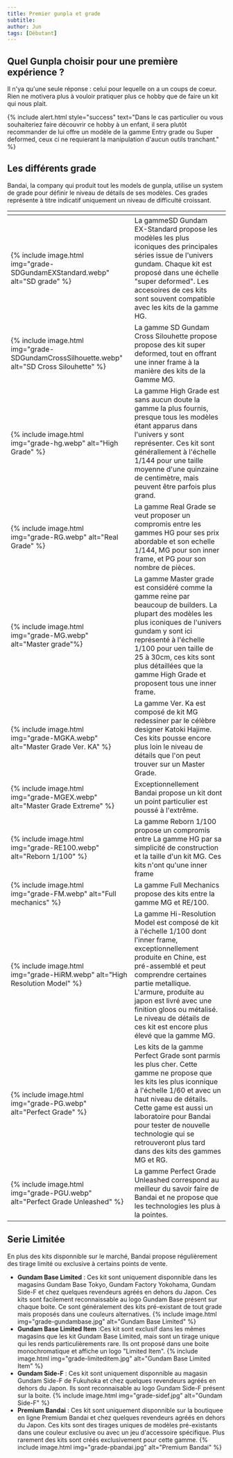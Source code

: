 ```yaml
---
title: Premier gunpla et grade
subtitle:
author: Jun
tags: [Débutant]
---
```


## Quel Gunpla choisir pour une première expérience ?

Il n'ya qu'une seule réponse : celui pour lequelle on a un coups de coeur. Rien ne motivera plus à vouloir pratiquer plus ce hobby que de faire un kit qui nous plait.

{% include alert.html style="success" text="Dans le cas particulier ou vous souhaiteriez faire découvrir ce hobby à un enfant, il sera plutôt recommander de lui offre un modèle de la gamme Entry grade ou Super deformed, ceux ci ne requierant la manipulation d'aucun outils tranchant." %}

## Les différents grade

Bandai, la company qui produit tout les models de gunpla, utilise un system de grade pour définir le niveau de détails de ses modèles. Ces grades représente à titre indicatif uniquement un niveau de difficulté croissant.

<table class="uk-table uk-table-divider">
    <thead>
        <tr>
            <th class=".uk-table-shrink"></th>
            <th></th>
        </tr>
    </thead>
    <tbody>
        <tr>
            <td>{% include image.html img="grade-SDGundamEXStandard.webp" alt="SD grade" %}
            </td>
            <td>
                La gammeSD Gundam EX-Standard propose les modèles les plus iconiques des principales séries issue de l'univers gundam. Chaque kit est proposé dans une échelle "super deformed". Les accesoires de ces kits sont souvent compatible avec les kits de la gamme HG.
            </td>
        </tr>
        <tr>
            <td>{% include image.html img="grade-SDGundamCrossSilhouette.webp" alt="SD Cross Silouhette" %}</td>
            <td>
                La gamme SD Gundam Cross Silouhette propose propose des kit super deformed, tout en offrant une inner frame à la manière des kits de la Gamme MG.
            </td>    
        </tr>
        <tr>
            <td>{% include image.html img="grade-hg.webp" alt="High Grade" %}</td>
            <td>
                La gamme High Grade est sans aucun doute la gamme la plus fournis, presque tous les modèles étant apparus dans l'univers y sont représenter. Ces kit sont générallement à l'échelle 1/144 pour une taille moyenne d'une quinzaine de centimètre, mais peuvent être parfois plus grand. 
            </td>
        </tr>
        <tr>
            <td>{% include image.html img="grade-RG.webp" alt="Real Grade" %}</td>
            <td>La gamme Real Grade se veut proposer un compromis entre les gammes HG pour ses prix abordable et son echelle 1/144, MG pour son inner frame, et PG pour son nombre de pièces.</td>
        </tr>
        <tr>
            <td>{% include image.html img="grade-MG.webp" alt="Master grade"%}</td>
            <td>
                La gamme Master grade est considéré comme la gamme reine par beaucoup de builders. La plupart des modèles les plus iconiques de l'univers gundam y sont ici représenté à l'échelle 1/100 pour uen taille de 25 à 30cm, ces kits sont plus détaillées que la gamme High Grade et proposent tous une inner frame.
            </td>
        </tr>
        <tr>
            <td>{% include image.html img="grade-MGKA.webp" alt="Master Grade Ver. KA" %}</td>
            <td>
                La gamme Ver. Ka est composé de kit MG redessiner par le célèbre designer Katoki Hajime. Ces kits pousse encore plus loin le niveau de détails que l'on peut trouver sur un Master Grade. 
            </td>
        </tr>
        <tr>
            <td>{% include image.html img="grade-MGEX.webp" alt="Master Grade Extreme" %}</td>
            <td>
                Exceptionnellement Bandai propose un kit dont un point particulier est poussé à l'extrême. 
            </td>
        </tr>
        <tr>
            <td>{% include image.html img="grade-RE100.webp" alt="Reborn 1/100" %}</td>
            <td>
                La gamme Reborn 1/100 propose un compromis entre La gamme HG par sa simplicité de construction et la taille d'un kit MG. Ces kits n'ont qu'une inner frame  
            </td>
        </tr>
        <tr>
            <td>{% include image.html img="grade-FM.webp" alt="Full mechanics" %}</td>
            <td>
                La gamme Full Mechanics propose des kits entre la gamme MG et RE/100.
            </td>
        </tr>
        <tr>
            <td>{% include image.html img="grade-HiRM.webp" alt="High Resolution Model" %}</td>
            <td>
                La gamme Hi-Resolution Model est composé de kit à l'échelle 1/100 dont l'inner frame, exceptionnellement produite en Chine, est pré-assemblé et peut comprendre certaines partie metallique. L'armure, produite au japon est livré avec une finition gloos ou métalisé. Le niveau de détails de ces kit est encore plus élevé que la gamme MG.
            </td>
        </tr>
        <tr>
            <td>{% include image.html img="grade-PG.webp" alt="Perfect Grade" %}</td>
            <td>
                Les kits de la gamme Perfect Grade sont parmis les plus cher. Cette gamme ne propose que les kits les plus iconnique à l'échelle 1/60 et avec un haut niveau de détails. Cette game est aussi un laboratoire pour Bandai pour tester de nouvelle technologie qui se retrouveront plus tard dans des kits des gammes MG et RG.
            </td>
        </tr>
        <tr>
            <td>{% include image.html img="grade-PGU.webp" alt="Perfect Grade Unleashed" %}</td>
            <td>
                La gamme Perfect Grade Unleashed correspond au meilleur du savoir faire de Bandai et ne propose que les technologies les plus à la pointes.
            </td>
        </tr>
    </tbody>
</table>

## Serie Limitée

En plus des kits disponnible sur le marché, Bandai propose régulièrement des tirage limité ou exclusive à certains points de vente.

- **Gundam Base Limited** : Ces kit sont uniquement disponnible dans les magasins Gundam Base Tokyo, Gundam Factory Yokohama, Gundam Side-F et chez quelques revendeurs agréés en dehors du Japon. Ces kits sont facilement reconnaissable au logo Gundam Base présent sur chaque boite. Ce sont généralement des kits pré-existant de tout grade mais proposés dans une couleurs alternatives.
  {% include image.html img="grade-gundambase.jpg" alt="Gundam Base Limited" %}
- **Gundam Base Limited Item** :Ces kit sont exclusif dans les mêmes magasins que les kit Gundam Base Limited, mais sont un tirage unique qui les rends particulièrements rare. Ils ont proposé dans une boite monochromatique et affiche un logo "Limited Item".
  {% include image.html img="grade-limiteditem.jpg" alt="Gundam Base Limited Item" %}
- **Gundam Side-F** : Ces kit sont uniquement disponnible au magasin Gundam Side-F de Fukuhoka et chez quelques revendeurs agréés en dehors du Japon. Ils sont reconnaisable au logo Gundam Side-F présent sur la boite.
  {% include image.html img="grade-sidef.jpg" alt="Gundam Side-F" %}
- **Premium Bandai** : Ces kit sont uniquement disponnible sur la boutiquee en ligne Premium Bandai et chez quelques revendeurs agréés en dehors du Japon. Ces kits sont des tirages uniques de modèles pré-existants dans une couleur exclusive ou avec un jeu d'accessoire spécifique. Plus rarement des kits sont créés exclusivement pour cette gamme.
  {% include image.html img="grade-pbandai.jpg" alt="Premium Bandai" %}
